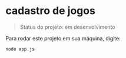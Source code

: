 <h1>cadastro de jogos</h1>

> Status do projeto: em desenvolvimento

Para rodar este projeto em sua máquina, digite:

```
node app.js
```
